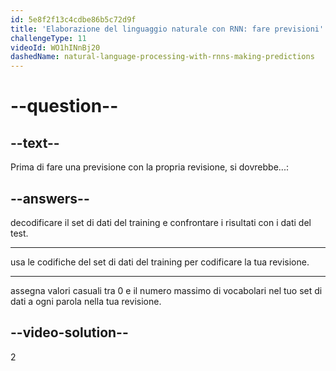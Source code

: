```yaml
---
id: 5e8f2f13c4cdbe86b5c72d9f
title: 'Elaborazione del linguaggio naturale con RNN: fare previsioni'
challengeType: 11
videoId: WO1hINnBj20
dashedName: natural-language-processing-with-rnns-making-predictions
---
```


# --question--

## --text--

Prima di fare una previsione con la propria revisione, si dovrebbe...:

## --answers--

decodificare il set di dati del training e confrontare i risultati con i dati del test.

---

usa le codifiche del set di dati del training per codificare la tua revisione.

---

assegna valori casuali tra 0 e il numero massimo di vocabolari nel tuo set di dati a ogni parola nella tua revisione.

## --video-solution--

2


